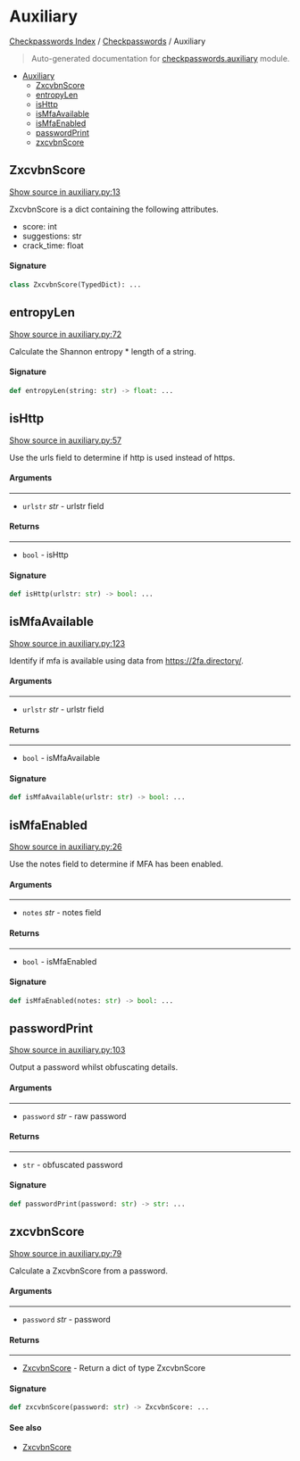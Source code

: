 # Auxiliary

[Checkpasswords Index](../README.md#checkpasswords-index) / [Checkpasswords](./index.md#checkpasswords) / Auxiliary

> Auto-generated documentation for [checkpasswords.auxiliary](../../../checkpasswords/auxiliary.py) module.

- [Auxiliary](#auxiliary)
  - [ZxcvbnScore](#zxcvbnscore)
  - [entropyLen](#entropylen)
  - [isHttp](#ishttp)
  - [isMfaAvailable](#ismfaavailable)
  - [isMfaEnabled](#ismfaenabled)
  - [passwordPrint](#passwordprint)
  - [zxcvbnScore](#zxcvbnscore)

## ZxcvbnScore

[Show source in auxiliary.py:13](../../../checkpasswords/auxiliary.py#L13)

ZxcvbnScore is a dict containing the following attributes.

- score: int
- suggestions: str
- crack_time: float

#### Signature

```python
class ZxcvbnScore(TypedDict): ...
```



## entropyLen

[Show source in auxiliary.py:72](../../../checkpasswords/auxiliary.py#L72)

Calculate the Shannon entropy * length of a string.

#### Signature

```python
def entropyLen(string: str) -> float: ...
```



## isHttp

[Show source in auxiliary.py:57](../../../checkpasswords/auxiliary.py#L57)

Use the urls field to determine if http is used instead of https.

#### Arguments

----
 - `urlstr` *str* - urlstr field

#### Returns

-------
 - `bool` - isHttp

#### Signature

```python
def isHttp(urlstr: str) -> bool: ...
```



## isMfaAvailable

[Show source in auxiliary.py:123](../../../checkpasswords/auxiliary.py#L123)

Identify if mfa is available using data from https://2fa.directory/.

#### Arguments

----
 - `urlstr` *str* - urlstr field

#### Returns

-------
 - `bool` - isMfaAvailable

#### Signature

```python
def isMfaAvailable(urlstr: str) -> bool: ...
```



## isMfaEnabled

[Show source in auxiliary.py:26](../../../checkpasswords/auxiliary.py#L26)

Use the notes field to determine if MFA has been enabled.

#### Arguments

----
 - `notes` *str* - notes field

#### Returns

-------
 - `bool` - isMfaEnabled

#### Signature

```python
def isMfaEnabled(notes: str) -> bool: ...
```



## passwordPrint

[Show source in auxiliary.py:103](../../../checkpasswords/auxiliary.py#L103)

Output a password whilst obfuscating details.

#### Arguments

----
 - `password` *str* - raw password

#### Returns

-------
 - `str` - obfuscated password

#### Signature

```python
def passwordPrint(password: str) -> str: ...
```



## zxcvbnScore

[Show source in auxiliary.py:79](../../../checkpasswords/auxiliary.py#L79)

Calculate a ZxcvbnScore from a password.

#### Arguments

----
 - `password` *str* - password

#### Returns

-------
 - [ZxcvbnScore](#zxcvbnscore) - Return a dict of type ZxcvbnScore

#### Signature

```python
def zxcvbnScore(password: str) -> ZxcvbnScore: ...
```

#### See also

- [ZxcvbnScore](#zxcvbnscore)